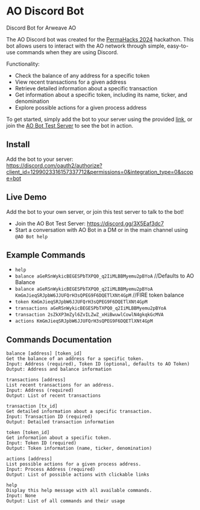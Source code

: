 # AO Discord Bot
Discord Bot for Arweave AO

The AO Discord bot was created for the [PermaHacks 2024](https://www.weaversofficial.com/) hackathon. This bot allows users to interact with the AO network through simple, easy-to-use commands when they are using Discord. 

Functionality:
- Check the balance of any address for a specific token
- View recent transactions for a given address
- Retrieve detailed information about a specific transaction
- Get information about a specific token, including its name, ticker, and denomination
- Explore possible actions for a given process address

To get started, simply add the bot to your server using the provided [link](https://discord.com/oauth2/authorize?client_id=1299023316157337712&permissions=0&integration_type=0&scope=bot), or join the [AO Bot Test Server](https://discord.gg/3X5Eaf3dc7) to see the bot in action.

## Install
Add the bot to your server:  
https://discord.com/oauth2/authorize?client_id=1299023316157337712&permissions=0&integration_type=0&scope=bot

## Live Demo
Add the bot to your own server, or join this test server to talk to the bot!  
- Join the AO Bot Test Server: https://discord.gg/3X5Eaf3dc7
- Start a conversation with AO Bot in a DM or in the main channel using `@AO Bot help`


## Example Commands
- `help`
- `balance aGeRSnWykicBEGESPbTXPQ0_q2IiMLBBMyemu2pBYoA` //Defaults to AO Balance
- `balance aGeRSnWykicBEGESPbTXPQ0_q2IiMLBBMyemu2pBYoA KmGmJieqSRJpbW6JJUFQrH3sQPEG9F6DQETlXNt4GpM` //FIRE token balance
- `token KmGmJieqSRJpbW6JJUFQrH3sQPEG9F6DQETlXNt4GpM`
- `transactions aGeRSnWykicBEGESPbTXPQ0_q2IiMLBBMyemu2pBYoA`
- `transaction 2sZkXP3mZyl6ZvILZwZ_xHiBwuwlCowlN4gkqkGcMVA`
- `actions KmGmJieqSRJpbW6JJUFQrH3sQPEG9F6DQETlXNt4GpM`

## Commands Documentation
```
balance [address] [token_id]
Get the balance of an address for a specific token.
Input: Address (required), Token ID (optional, defaults to AO Token)
Output: Address and balance information

transactions [address]
List recent transactions for an address.
Input: Address (required)
Output: List of recent transactions

transaction [tx_id]
Get detailed information about a specific transaction.
Input: Transaction ID (required)
Output: Detailed transaction information

token [token_id]
Get information about a specific token.
Input: Token ID (required)
Output: Token information (name, ticker, denomination)

actions [address]
List possible actions for a given process address.
Input: Process Address (required)
Output: List of possible actions with clickable links

help
Display this help message with all available commands.
Input: None
Output: List of all commands and their usage
```


